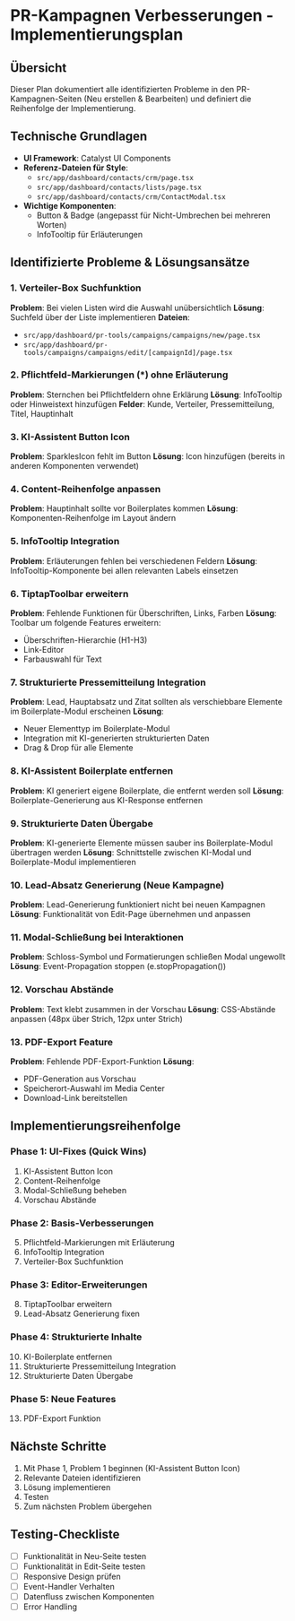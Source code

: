 # PR-Kampagnen Verbesserungen - Implementierungsplan

## Übersicht
Dieser Plan dokumentiert alle identifizierten Probleme in den PR-Kampagnen-Seiten (Neu erstellen & Bearbeiten) und definiert die Reihenfolge der Implementierung.

## Technische Grundlagen
- **UI Framework**: Catalyst UI Components
- **Referenz-Dateien für Style**: 
  - `src/app/dashboard/contacts/crm/page.tsx`
  - `src/app/dashboard/contacts/lists/page.tsx`
  - `src/app/dashboard/contacts/crm/ContactModal.tsx`
- **Wichtige Komponenten**:
  - Button & Badge (angepasst für Nicht-Umbrechen bei mehreren Worten)
  - InfoTooltip für Erläuterungen

## Identifizierte Probleme & Lösungsansätze

### 1. Verteiler-Box Suchfunktion
**Problem**: Bei vielen Listen wird die Auswahl unübersichtlich
**Lösung**: Suchfeld über der Liste implementieren
**Dateien**: 
- `src/app/dashboard/pr-tools/campaigns/campaigns/new/page.tsx`
- `src/app/dashboard/pr-tools/campaigns/campaigns/edit/[campaignId]/page.tsx`

### 2. Pflichtfeld-Markierungen (*) ohne Erläuterung
**Problem**: Sternchen bei Pflichtfeldern ohne Erklärung
**Lösung**: InfoTooltip oder Hinweistext hinzufügen
**Felder**: Kunde, Verteiler, Pressemitteilung, Titel, Hauptinhalt

### 3. KI-Assistent Button Icon
**Problem**: SparklesIcon fehlt im Button
**Lösung**: Icon hinzufügen (bereits in anderen Komponenten verwendet)

### 4. Content-Reihenfolge anpassen
**Problem**: Hauptinhalt sollte vor Boilerplates kommen
**Lösung**: Komponenten-Reihenfolge im Layout ändern

### 5. InfoTooltip Integration
**Problem**: Erläuterungen fehlen bei verschiedenen Feldern
**Lösung**: InfoTooltip-Komponente bei allen relevanten Labels einsetzen

### 6. TiptapToolbar erweitern
**Problem**: Fehlende Funktionen für Überschriften, Links, Farben
**Lösung**: Toolbar um folgende Features erweitern:
- Überschriften-Hierarchie (H1-H3)
- Link-Editor
- Farbauswahl für Text

### 7. Strukturierte Pressemitteilung Integration
**Problem**: Lead, Hauptabsatz und Zitat sollten als verschiebbare Elemente im Boilerplate-Modul erscheinen
**Lösung**: 
- Neuer Elementtyp im Boilerplate-Modul
- Integration mit KI-generierten strukturierten Daten
- Drag & Drop für alle Elemente

### 8. KI-Assistent Boilerplate entfernen
**Problem**: KI generiert eigene Boilerplate, die entfernt werden soll
**Lösung**: Boilerplate-Generierung aus KI-Response entfernen

### 9. Strukturierte Daten Übergabe
**Problem**: KI-generierte Elemente müssen sauber ins Boilerplate-Modul übertragen werden
**Lösung**: Schnittstelle zwischen KI-Modal und Boilerplate-Modul implementieren

### 10. Lead-Absatz Generierung (Neue Kampagne)
**Problem**: Lead-Generierung funktioniert nicht bei neuen Kampagnen
**Lösung**: Funktionalität von Edit-Page übernehmen und anpassen

### 11. Modal-Schließung bei Interaktionen
**Problem**: Schloss-Symbol und Formatierungen schließen Modal ungewollt
**Lösung**: Event-Propagation stoppen (e.stopPropagation())

### 12. Vorschau Abstände
**Problem**: Text klebt zusammen in der Vorschau
**Lösung**: CSS-Abstände anpassen (48px über Strich, 12px unter Strich)

### 13. PDF-Export Feature
**Problem**: Fehlende PDF-Export-Funktion
**Lösung**: 
- PDF-Generation aus Vorschau
- Speicherort-Auswahl im Media Center
- Download-Link bereitstellen

## Implementierungsreihenfolge

### Phase 1: UI-Fixes (Quick Wins)
1. KI-Assistent Button Icon
2. Content-Reihenfolge
3. Modal-Schließung beheben
4. Vorschau Abstände

### Phase 2: Basis-Verbesserungen
5. Pflichtfeld-Markierungen mit Erläuterung
6. InfoTooltip Integration
7. Verteiler-Box Suchfunktion

### Phase 3: Editor-Erweiterungen
8. TiptapToolbar erweitern
9. Lead-Absatz Generierung fixen

### Phase 4: Strukturierte Inhalte
10. KI-Boilerplate entfernen
11. Strukturierte Pressemitteilung Integration
12. Strukturierte Daten Übergabe

### Phase 5: Neue Features
13. PDF-Export Funktion

## Nächste Schritte
1. Mit Phase 1, Problem 1 beginnen (KI-Assistent Button Icon)
2. Relevante Dateien identifizieren
3. Lösung implementieren
4. Testen
5. Zum nächsten Problem übergehen

## Testing-Checkliste
- [ ] Funktionalität in Neu-Seite testen
- [ ] Funktionalität in Edit-Seite testen
- [ ] Responsive Design prüfen
- [ ] Event-Handler Verhalten
- [ ] Datenfluss zwischen Komponenten
- [ ] Error Handling